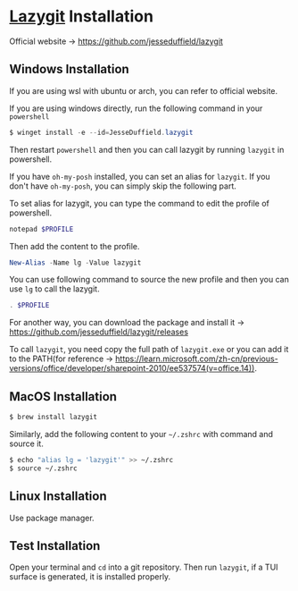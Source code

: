 # [Lazygit](https://github.com/jesseduffield/lazygit) Installation

Official website -> https://github.com/jesseduffield/lazygit

## Windows Installation

If you are using wsl with ubuntu or arch, you can refer to official website.

If you are using windows directly, run the following command in your `powershell`

```powershell
$ winget install -e --id=JesseDuffield.lazygit
```

Then restart `powershell` and then you can call lazygit by running `lazygit` in powershell.

If you have `oh-my-posh` installed, you can set an alias for `lazygit`. If you don't have `oh-my-posh`, you can simply skip the following part.

To set alias for lazygit, you can type the command to edit the profile of powershell.

```powershell
notepad $PROFILE
```

 Then add the content to the profile.

```powershell
New-Alias -Name lg -Value lazygit
```

You can use following command to source the new profile and then you can use `lg` to call the lazygit.

```powershell
. $PROFILE
```

For another way, you can download the package  and install it -> https://github.com/jesseduffield/lazygit/releases

To call `lazygit`, you need copy the full path of `lazygit.exe` or you can add it to the PATH(for reference -> https://learn.microsoft.com/zh-cn/previous-versions/office/developer/sharepoint-2010/ee537574(v=office.14)).

## MacOS Installation

```zsh
$ brew install lazygit
```

Similarly, add the following content to your `~/.zshrc` with command and source it.

```zsh
$ echo "alias lg = 'lazygit'" >> ~/.zshrc
$ source ~/.zshrc
```

## Linux Installation

Use package manager.

## Test Installation

Open your terminal and `cd` into a git repository. Then run `lazygit`, if a TUI surface is generated, it is installed properly.
